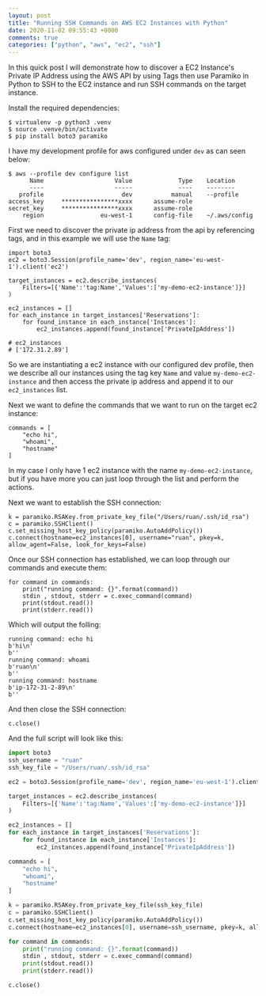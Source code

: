 ```yaml
---
layout: post
title: "Running SSH Commands on AWS EC2 Instances with Python"
date: 2020-11-02 09:55:43 +0000
comments: true
categories: ["python", "aws", "ec2", "ssh"]
---
```


In this quick post I will demonstrate how to discover a EC2 Instance's Private IP Address using the AWS API by using Tags then use Paramiko in Python to SSH to the EC2 instance and run SSH commands on the target instance.

Install the required dependencies:

```
$ virtualenv -p python3 .venv
$ source .venve/bin/activate
$ pip install boto3 paramiko
```

I have my development profile for aws configured under `dev` as can seen below:

```
$ aws --profile dev configure list
      Name                    Value             Type    Location
      ----                    -----             ----    --------
   profile                      dev           manual    --profile
access_key     ****************xxxx      assume-role
secret_key     ****************xxxx      assume-role
    region                eu-west-1      config-file    ~/.aws/config
```

First we need to discover the private ip address from the api by referencing tags, and in this example we will use the `Name` tag:

```
import boto3
ec2 = boto3.Session(profile_name='dev', region_name='eu-west-1').client('ec2')

target_instances = ec2.describe_instances(
    Filters=[{'Name':'tag:Name','Values':['my-demo-ec2-instance']}]
)

ec2_instances = []
for each_instance in target_instances['Reservations']:
    for found_instance in each_instance['Instances']:
        ec2_instances.append(found_instance['PrivateIpAddress'])

# ec2_instances
# ['172.31.2.89']
```

So we are instantiating a ec2 instance with our configured dev profile, then we describe all our instances using the tag key `Name` and value `my-demo-ec2-instance` and then access the private ip address and append it to our `ec2_instances` list.

Next we want to define the commands that we want to run on the target ec2 instance:

```
commands = [
    "echo hi",
    "whoami",
    "hostname"
]
```

In my case I only have 1 ec2 instance with the name `my-demo-ec2-instance`, but if you have more you can just loop through the list and perform the actions. 

Next we want to establish the SSH connection:

```
k = paramiko.RSAKey.from_private_key_file("/Users/ruan/.ssh/id_rsa")
c = paramiko.SSHClient()
c.set_missing_host_key_policy(paramiko.AutoAddPolicy())
c.connect(hostname=ec2_instances[0], username="ruan", pkey=k, allow_agent=False, look_for_keys=False)
```

Once our SSH connection has established, we can loop through our commands and execute them:

```
for command in commands:
    print("running command: {}".format(command))
    stdin , stdout, stderr = c.exec_command(command)
    print(stdout.read())
    print(stderr.read())
```

Which will output the folling:

```
running command: echo hi
b'hi\n'
b''
running command: whoami
b'ruan\n'
b''
running command: hostname
b'ip-172-31-2-89\n'
b''
```

And then close the SSH connection:

```
c.close()
```

And the full script will look like this:

```python
import boto3
ssh_username = "ruan"
ssh_key_file = "/Users/ruan/.ssh/id_rsa"

ec2 = boto3.Session(profile_name='dev', region_name='eu-west-1').client('ec2')

target_instances = ec2.describe_instances(
    Filters=[{'Name':'tag:Name','Values':['my-demo-ec2-instance']}]
)

ec2_instances = []
for each_instance in target_instances['Reservations']:
    for found_instance in each_instance['Instances']:
        ec2_instances.append(found_instance['PrivateIpAddress'])

commands = [
    "echo hi",
    "whoami",
    "hostname"
]

k = paramiko.RSAKey.from_private_key_file(ssh_key_file)
c = paramiko.SSHClient()
c.set_missing_host_key_policy(paramiko.AutoAddPolicy())
c.connect(hostname=ec2_instances[0], username=ssh_username, pkey=k, allow_agent=False, look_for_keys=False)

for command in commands:
    print("running command: {}".format(command))
    stdin , stdout, stderr = c.exec_command(command)
    print(stdout.read())
    print(stderr.read())

c.close()
```


